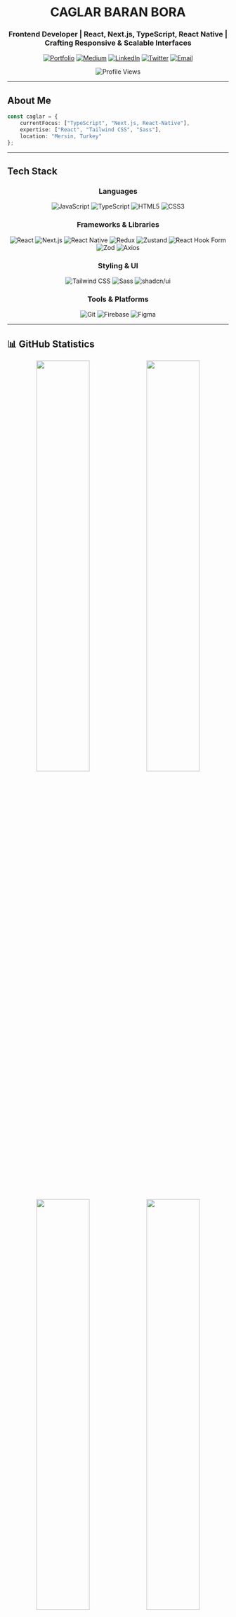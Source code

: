<div align="center">

# CAGLAR BARAN BORA

### Frontend Developer | React, Next.js, TypeScript, React Native | Crafting Responsive & Scalable Interfaces

[![Portfolio](https://img.shields.io/badge/Portfolio-000000?style=for-the-badge&logo=vercel&logoColor=white)](https://www.caglarbaranbora.com.tr)
[![Medium](https://img.shields.io/badge/Medium-000000?style=for-the-badge&logo=medium&logoColor=white)](https://medium.com/@caglarbaranbora)
[![LinkedIn](https://img.shields.io/badge/LinkedIn-000000?style=for-the-badge&logo=linkedin&logoColor=white)](https://linkedin.com/in/caglarbaranbora)
[![Twitter](https://img.shields.io/badge/Twitter-000000?style=for-the-badge&logo=x&logoColor=white)](https://twitter.com/caglarbaranbora)
[![Email](https://img.shields.io/badge/Email-000000?style=for-the-badge&logo=gmail&logoColor=white)](mailto:boracaglarbaran@gmail.com)

![Profile Views](https://komarev.com/ghpvc/?username=caglarbaranbora&color=000000&style=for-the-badge&label=PROFILE+VIEWS)

</div>

---

## About Me

```typescript
const caglar = {
    currentFocus: ["TypeScript", "Next.js, React-Native"],
    expertise: ["React", "Tailwind CSS", "Sass"],
    location: "Mersin, Turkey"
};
```

---

## Tech Stack

<div align="center">

### Languages
![JavaScript](https://img.shields.io/badge/JavaScript-000000?style=for-the-badge&logo=javascript&logoColor=F7DF1E)
![TypeScript](https://img.shields.io/badge/TypeScript-000000?style=for-the-badge&logo=typescript&logoColor=3178C6)
![HTML5](https://img.shields.io/badge/HTML5-000000?style=for-the-badge&logo=html5&logoColor=E34F26)
![CSS3](https://img.shields.io/badge/CSS3-000000?style=for-the-badge&logo=css3&logoColor=white)

### Frameworks & Libraries
![React](https://img.shields.io/badge/React-000000?style=for-the-badge&logo=react&logoColor=61DAFB)
![Next.js](https://img.shields.io/badge/Next.js-000000?style=for-the-badge&logo=next.js&logoColor=white)
![React Native](https://img.shields.io/badge/React_Native-000000?style=for-the-badge&logo=react&logoColor=61DAFB)
![Redux](https://img.shields.io/badge/Redux-000000?style=for-the-badge&logo=redux&logoColor=764ABC)
![Zustand](https://img.shields.io/badge/Zustand-000000?style=for-the-badge&logo=react&logoColor=white)
![React Hook Form](https://img.shields.io/badge/React_Hook_Form-000000?style=for-the-badge&logo=reacthookform&logoColor=EC5990)
![Zod](https://img.shields.io/badge/Zod-000000?style=for-the-badge&logo=zod&logoColor=3E67B1)
![Axios](https://img.shields.io/badge/Axios-000000?style=for-the-badge&logo=axios&logoColor=5A29E4)

### Styling & UI
![Tailwind CSS](https://img.shields.io/badge/Tailwind_CSS-000000?style=for-the-badge&logo=tailwind-css&logoColor=06B6D4)
![Sass](https://img.shields.io/badge/Sass-000000?style=for-the-badge&logo=sass&logoColor=CC6699)
![shadcn/ui](https://img.shields.io/badge/shadcn/ui-000000?style=for-the-badge&logo=shadcnui&logoColor=white)

### Tools & Platforms
![Git](https://img.shields.io/badge/Git-000000?style=for-the-badge&logo=git&logoColor=F05032)
![Firebase](https://img.shields.io/badge/Firebase-000000?style=for-the-badge&logo=firebase&logoColor=FFCA28)
![Figma](https://img.shields.io/badge/Figma-000000?style=for-the-badge&logo=figma&logoColor=F24E1E)

</div>

---

## 📊 GitHub Statistics

<div align="center">

<img width="49%" src="https://github-readme-stats.vercel.app/api?username=caglarbaranbora&show_icons=true&theme=dark&hide_border=true&bg_color=000000&title_color=ffffff&text_color=ffffff&icon_color=ffffff&count_private=true&include_all_commits=true" />
<img width="49%" src="https://github-readme-streak-stats.herokuapp.com/?user=caglarbaranbora&theme=dark&hide_border=true&background=000000&stroke=ffffff&ring=ffffff&fire=ffffff&currStreakNum=ffffff&sideNums=ffffff&currStreakLabel=ffffff&sideLabels=ffffff&dates=ffffff" />

</div>

<div align="center">

<img width="49%" src="https://github-readme-stats.vercel.app/api/top-langs/?username=caglarbaranbora&layout=compact&theme=dark&hide_border=true&bg_color=000000&title_color=ffffff&text_color=ffffff" />
<img width="49%" src="https://github-profile-summary-cards.vercel.app/api/cards/productive-time?username=caglarbaranbora&theme=github_dark&utcOffset=3" />

</div>

<div align="center">

![Activity Graph](https://github-readme-activity-graph.vercel.app/graph?username=caglarbaranbora&theme=github-compact&hide_border=true&bg_color=000000&color=ffffff&line=ffffff&point=ffffff)

</div>

---

## 🎯 Current Focus

```javascript
while (learning) {
    const skills = ['TypeScript', 'Next.js', 'React-Native'];
    improve(skills);
    build(projects);
    share(knowledge);
}
```
